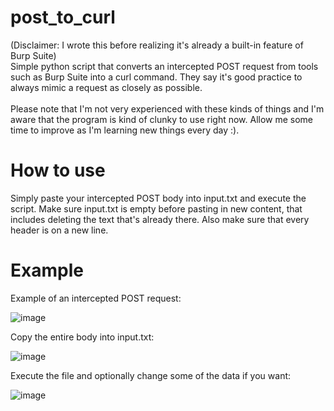 # post_to_curl
(Disclaimer: I wrote this before realizing it's already a built-in feature of Burp Suite)</br>
Simple python script that converts an intercepted POST request from tools such as Burp Suite into a curl command. They say it's good practice to always mimic a request as closely as possible.</br></br>Please note that I'm not very experienced with these kinds of things and I'm aware that the program is kind of clunky to use right now. Allow me some time to improve as I'm learning new things every day :).
# How to use
Simply paste your intercepted POST body into input.txt and execute the script. Make sure input.txt is empty before pasting in new content, that includes deleting the text that's already there. Also make sure that every header is on a new line.
# Example
Example of an intercepted POST request:

![image](https://user-images.githubusercontent.com/83902653/153951378-bcbddfd2-d63f-424a-8378-f949e76d4563.png)

Copy the entire body into input.txt:

![image](https://user-images.githubusercontent.com/83902653/153951939-c6207336-1f6f-4eb4-bd27-045e684f9064.png)

Execute the file and optionally change some of the data if you want:

![image](https://user-images.githubusercontent.com/83902653/153952695-303f0565-1a1a-435d-813d-68b197c285ab.png)
